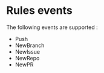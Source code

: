 # Rules events

The following events are supported :

- Push
- NewBranch
- NewIssue
- NewRepo
- NewPR
